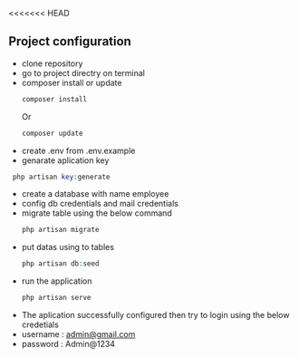 <<<<<<< HEAD
## Project configuration

- clone  repository
- go to project directry on terminal
- composer install or update
  ```php
  composer install
  ```
  Or
  ```php
  composer update
  ```
- create .env from .env.example
- genarate aplication key
 ```php
  php artisan key:generate
  ```
- create a database with name employee
- config db credentials and mail credentials
- migrate table using the below command
  ```php
  php artisan migrate
  ```
- put datas using to tables
  ```php
  php artisan db:seed
  ```
- run the application
  ```php
  php artisan serve
  ```
- The aplication successfully configured then try to login using the below credetials
- username : admin@gmail.com
- password : Admin@1234
